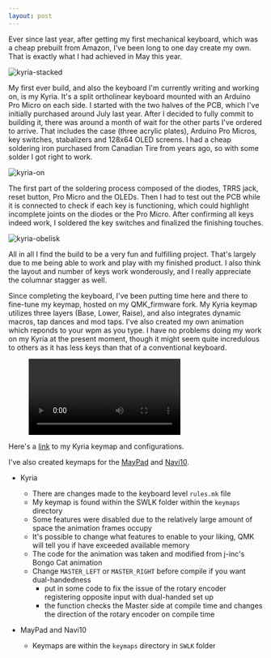 ```yaml
---
layout: post
---
```

Ever since last year, after getting my first mechanical keyboard, which was a cheap prebuilt from Amazon, I've been long to one day create my own. That is exactly what I had achieved in May this year.

![kyria-stacked](/assets/images/kyria-stacked.jpg)

My first ever build, and also the keyboard I'm currently writing and working on, is my Kyria. It's a split ortholinear keyboard mounted with an Arduino Pro Micro on each side. I started with the two halves of the PCB, which I've initially purchased around July last year. After I decided to fully commit to building it, there was around a month of wait for the other parts I've ordered to arrive. That includes the case (three acrylic plates), Arduino Pro Micros, key switches, stabalizers and 128x64 OLED screens. I had a cheap soldering iron purchased from Canadian Tire from years ago, so with some solder I got right to work.

![kyria-on](/assets/images/kyria-on.jpg)

The first part of the soldering process composed of the diodes, TRRS jack, reset button, Pro Micro and the OLEDs. Then I had to test out the PCB while it is connected to check if each key is functioning, which could highlight incomplete joints on the diodes or the Pro Micro. After confirming all keys indeed work, I soldered the key switches and finalized the finishing touches.

![kyria-obelisk](/assets/images/kyria-obelisk.jpg)

All in all I find the build to be a very fun and fulfilling project. That's largely due to me being able to work and play with my finished product. I also think the layout and number of keys work wonderously, and I really appreciate the columnar stagger as well.

Since completing the keyboard, I've been putting time here and there to fine-tune my keymap, hosted on my QMK_firmware fork. My Kyria keymap utilizes three layers (Base, Lower, Raise), and also integrates dynamic macros, tap dances and mod taps. I've also created my own animation which reponds to your wpm as you type. I have no problems doing my work on my Kyria at the present moment, though it might seem quite incredulous to others as it has less keys than that of a conventional keyboard.

<figure class="video_container">
  <video controls="true" allowfullscreen="true">
    <source src="/assets/images/kyria-animation.mp4" type="video/mp4">
  </video>
</figure>

Here's a [link](https://github.com/SWLK/qmk_firmware/tree/dev_branch/keyboards/kyria) to my Kyria keymap and configurations.

I've also created keymaps for the [MayPad](https://github.com/SWLK/qmk_firmware/tree/dev_branch/keyboards/keyhive/maypad) and [Navi10](https://github.com/SWLK/qmk_firmware/tree/dev_branch/keyboards/navi10).

+ Kyria
	+ There are changes made to the keyboard level `rules.mk` file
	+ My keymap is found within the SWLK folder within the `keymaps` directory
	+ Some features were disabled due to the relatively large amount of space the animation frames occupy
	+ It's possible to change what features to enable to your liking, QMK will tell you if have exceeded available memory
	+ The code for the animation was taken and modified from j-inc's Bongo Cat animation
	+ Change `MASTER_LEFT` or `MASTER_RIGHT` before compile if you want dual-handedness
		+ put in some code to fix the issue of the rotary encoder registering opposite input with dual-handed set up
		+ the function checks the Master side at compile time and changes the direction of the rotary encoder on compile time

+ MayPad and Navi10
	+ Keymaps are within the `keymaps` directory in `SWLK` folder
